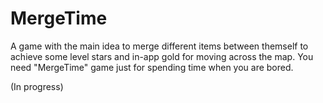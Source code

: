 # MergeTime

A game with the main idea to merge different items between themself to achieve some level stars and in-app gold for moving across the map.
You need "MergeTime" game just for spending time when you are bored.

(In progress)
